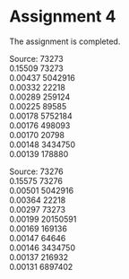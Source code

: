 # Assignment 4

The assignment is completed.

Source: 73273<br>
0.15509 73273<br>
0.00437 5042916<br>
0.00332 22218<br>
0.00289 259124<br>
0.00225 89585<br>
0.00178 5752184<br>
0.00176 498093<br>
0.00170 20798<br>
0.00148 3434750<br>
0.00139 178880

Source: 73276<br>
0.15575 73276<br>
0.00501 5042916<br>
0.00364 22218<br>
0.00297 73273<br>
0.00199 20150591<br>
0.00169 169136<br>
0.00147 64646<br>
0.00146 3434750<br>
0.00137 216932<br>
0.00131 6897402

